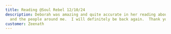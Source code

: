 ```yaml
---
title: Reading @Soul Rebel 12/10/24
description: Deborah was amazing and quite accurate in her reading about myself
  and the people around me.  I will definitely be back again.  Thank you.
customer: Zeenath
---
```

